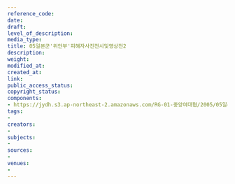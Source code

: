 ```yaml
---
reference_code: 
date: 
draft: 
level_of_description: 
media_type: 
title: 05일본군'위안부'피해자사진전시및영상전2
description: 
weight: 
modified_at: 
created_at: 
link: 
public_access_status: 
copyright_status: 
components:
- https://jydh.s3.ap-northeast-2.amazonaws.com/RG-01-중앙여대협/2005/05일본군'위안부'피해자사진전시및영상전2.jpg
tags:
- 
creators:
- 
subjects:
- 
sources:
- 
venues:
- 
---
```

